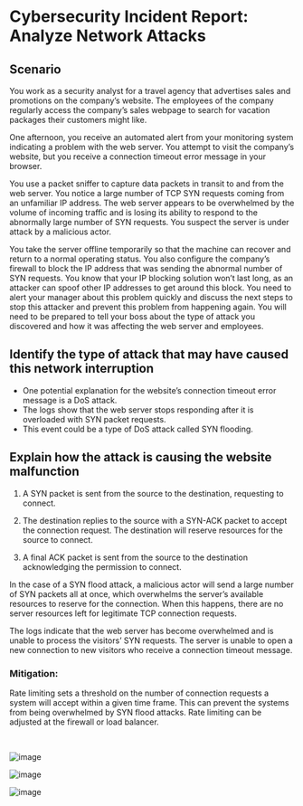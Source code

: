 # Cybersecurity Incident Report: Analyze Network Attacks

## Scenario

You work as a security analyst for a travel agency that advertises sales and promotions on the company’s website. The employees of the company regularly access the company’s sales webpage to search for vacation packages their customers might like. 

One afternoon, you receive an automated alert from your monitoring system indicating a problem with the web server. You attempt to visit the company’s website, but you receive a connection timeout error message in your browser.

You use a packet sniffer to capture data packets in transit to and from the web server. You notice a large number of TCP SYN requests coming from an unfamiliar IP address. The web server appears to be overwhelmed by the volume of incoming traffic and is losing its ability to respond to the abnormally large number of SYN requests. You suspect the server is under attack by a malicious actor. 

You take the server offline temporarily so that the machine can recover and return to a normal operating status. You also configure the company’s firewall to block the IP address that was sending the abnormal number of SYN requests. You know that your IP blocking solution won’t last long, as an attacker can spoof other IP addresses to get around this block. You need to alert your manager about this problem quickly and discuss the next steps to stop this attacker and prevent this problem from happening again. You will need to be prepared to tell your boss about the type of attack you discovered and how it was affecting the web server and employees.

## Identify the type of attack that may have caused this network interruption

*	One potential explanation for the website’s connection timeout error message is
a DoS attack. 
*	The logs show that the web server stops responding after it is
overloaded with SYN packet requests. 
*	This event could be a type of DoS attack called SYN flooding.

## Explain how the attack is causing the website malfunction

1.	A SYN packet is sent from the source to the destination, requesting to
connect.

2.	The destination replies to the source with a SYN-ACK packet to accept
the connection request. The destination will reserve resources for the
source to connect.

3.	A final ACK packet is sent from the source to the destination
acknowledging the permission to connect.


In the case of a SYN flood attack, a malicious actor will send a large number of
SYN packets all at once, which overwhelms the server’s available resources to
reserve for the connection. When this happens, there are no server resources
left for legitimate TCP connection requests.

The logs indicate that the web server has become overwhelmed and is unable
to process the visitors’ SYN requests. The server is unable to open a new
connection to new visitors who receive a connection timeout message.

### Mitigation:
Rate limiting sets a threshold on the number of connection requests a system will accept within
a given time frame. This can prevent the systems from being overwhelmed by SYN flood
attacks. Rate limiting can be adjusted at the firewall or load balancer.
 <br />

 
 <br />

![image](https://github.com/user-attachments/assets/5bb5660b-471b-4d20-9d41-8afadaed7207)

![image](https://github.com/user-attachments/assets/57fb4ccd-8fba-45ef-a8f1-c19b2dd1cc0a)

![image](https://github.com/user-attachments/assets/3e76958e-1765-4fe1-9ce6-64fc45bdd5bb)

